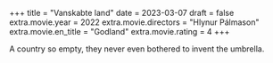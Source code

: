 +++
title = "Vanskabte land"
date = 2023-03-07
draft = false
extra.movie.year = 2022
extra.movie.directors = "Hlynur Pálmason"
extra.movie.en_title = "Godland"
extra.movie.rating = 4
+++

A country so empty, they never even bothered to invent the umbrella.<!-- more -->
